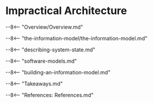 # Impractical Architecture

--8<-- "Overview/Overview.md"

--8<-- "the-information-model/the-information-model.md"

--8<-- "describing-system-state.md"

--8<-- "software-models.md"

--8<-- "building-an-information-model.md"

--8<-- "Takeaways.md"

--8<-- "References: References.md"
